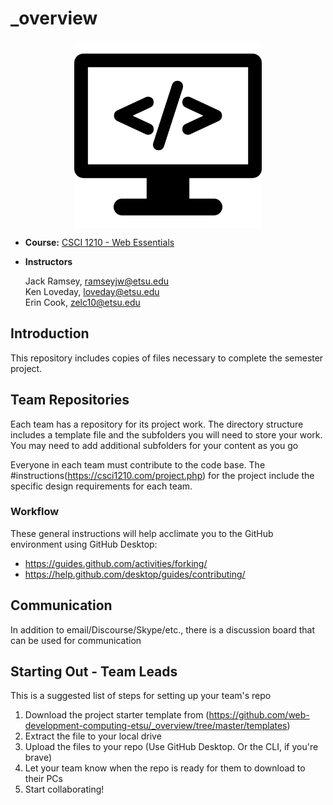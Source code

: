 # _overview
<p align='center'>
    <a href='https://csci1210.com' target='_blank'><img src="assets/69045.png" alt="class logo" class="logo" width=300 align='center'></a>
</p>

* **Course:** [CSCI 1210 - Web Essentials](https://csci1210.com)
* **Instructors** 

     Jack Ramsey, [ramseyjw@etsu.edu](mailto:ramseyjw@etsu.edu)<br>Ken Loveday, [loveday@etsu.edu](mailto:loveday@etsu.edu)<br>Erin Cook, [zelc10@etsu.edu](mailto:zelc10@etsu.edu)

## Introduction
This repository includes copies of files necessary to complete the semester project. 

## Team Repositories
Each team has a repository for its project work. The directory structure includes a template file and the subfolders you will need to store your work. You may need to add additional subfolders for your content as you go

Everyone in each team must contribute to the code base. The #instructions(https://csci1210.com/project.php) for the project include the specific design requirements for each team.

### Workflow
These general instructions will help acclimate you to the GitHub environment using GitHub Desktop:

* <https://guides.github.com/activities/forking/>
* <https://help.github.com/desktop/guides/contributing/>

## Communication
In addition to email/Discourse/Skype/etc., there is a discussion board that can be used for communication
 
## Starting Out - Team Leads
This is a suggested list of steps for setting up your team's repo

1. Download the project starter template from (https://github.com/web-development-computing-etsu/_overview/tree/master/templates)
2. Extract the file to your local drive 
3. Upload the files to your repo (Use GitHub Desktop. Or the CLI, if you're brave)
4. Let your team know when the repo is ready for them to download to their PCs
5. Start collaborating!
